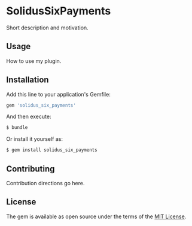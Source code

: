 # SolidusSixPayments
Short description and motivation.

## Usage
How to use my plugin.

## Installation
Add this line to your application's Gemfile:

```ruby
gem 'solidus_six_payments'
```

And then execute:
```bash
$ bundle
```

Or install it yourself as:
```bash
$ gem install solidus_six_payments
```

## Contributing
Contribution directions go here.

## License
The gem is available as open source under the terms of the [MIT License](http://opensource.org/licenses/MIT).
